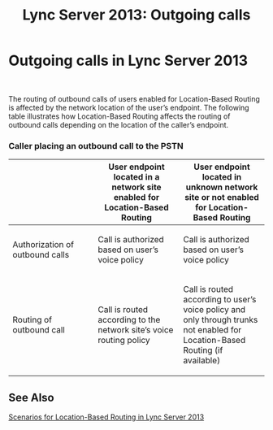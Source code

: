 ﻿---
title: 'Lync Server 2013: Outgoing calls'
TOCTitle: Outgoing calls
ms:assetid: 885ffe6f-cd51-4f21-8d4f-a1ff8d818858
ms:mtpsurl: https://technet.microsoft.com/en-us/library/JJ994049(v=OCS.15)
ms:contentKeyID: 51803960
ms.date: 07/23/2014
mtps_version: v=OCS.15
---

# Outgoing calls in Lync Server 2013

 


The routing of outbound calls of users enabled for Location-Based Routing is affected by the network location of the user’s endpoint. The following table illustrates how Location-Based Routing affects the routing of outbound calls depending on the location of the caller’s endpoint.

### Caller placing an outbound call to the PSTN

<table>
<colgroup>
<col style="width: 33%" />
<col style="width: 33%" />
<col style="width: 33%" />
</colgroup>
<thead>
<tr class="header">
<th></th>
<th>User endpoint located in a network site enabled for Location-Based Routing</th>
<th>User endpoint located in unknown network site or not enabled for Location-Based Routing</th>
</tr>
</thead>
<tbody>
<tr class="odd">
<td><p>Authorization of outbound calls</p></td>
<td><p>Call is authorized based on user’s voice policy</p></td>
<td><p>Call is authorized based on user’s voice policy</p></td>
</tr>
<tr class="even">
<td><p>Routing of outbound call</p></td>
<td><p>Call is routed according to the network site’s voice routing policy</p></td>
<td><p>Call is routed according to user’s voice policy and only through trunks not enabled for Location-Based Routing (if available)</p></td>
</tr>
</tbody>
</table>


## See Also


[Scenarios for Location-Based Routing in Lync Server 2013](lync-server-2013-scenarios-for-location-based-routing.md)

